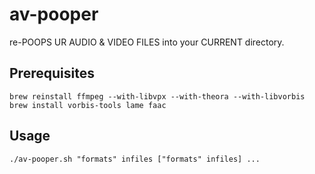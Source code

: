 # av-pooper

re-POOPS UR AUDIO & VIDEO FILES into your CURRENT directory.

## Prerequisites

	brew reinstall ffmpeg --with-libvpx --with-theora --with-libvorbis
	brew install vorbis-tools lame faac

## Usage

	./av-pooper.sh "formats" infiles ["formats" infiles] ...
